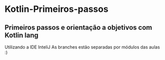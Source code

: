# Kotlin-Primeiros-passos
## Primeiros passos e orientação a objetivos com Kotlin lang
Utilizando a IDE InteliJ
As branches estão separadas por módulos das aulas :)
